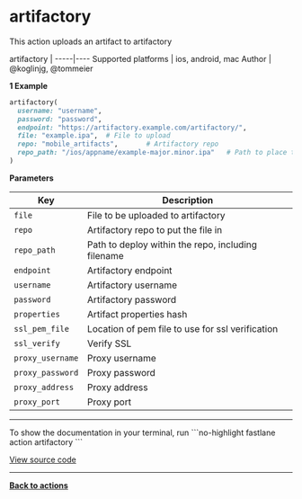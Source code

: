 # artifactory


This action uploads an artifact to artifactory







artifactory |
-----|----
Supported platforms | ios, android, mac
Author | @koglinjg, @tommeier



**1 Example**

```ruby
artifactory(
  username: "username",
  password: "password",
  endpoint: "https://artifactory.example.com/artifactory/",
  file: "example.ipa",  # File to upload
  repo: "mobile_artifacts",       # Artifactory repo
  repo_path: "/ios/appname/example-major.minor.ipa"   # Path to place the artifact including its filename
)
```





**Parameters**

Key | Description
----|------------
  `file` | File to be uploaded to artifactory
  `repo` | Artifactory repo to put the file in
  `repo_path` | Path to deploy within the repo, including filename
  `endpoint` | Artifactory endpoint
  `username` | Artifactory username
  `password` | Artifactory password
  `properties` | Artifact properties hash
  `ssl_pem_file` | Location of pem file to use for ssl verification
  `ssl_verify` | Verify SSL
  `proxy_username` | Proxy username
  `proxy_password` | Proxy password
  `proxy_address` | Proxy address
  `proxy_port` | Proxy port




<hr />
To show the documentation in your terminal, run
```no-highlight
fastlane action artifactory
```

<a href="https://github.com/fastlane/fastlane/blob/master/fastlane/lib/fastlane/actions/artifactory.rb" target="_blank">View source code</a>

<hr />

<a href="/actions"><b>Back to actions</b></a>
